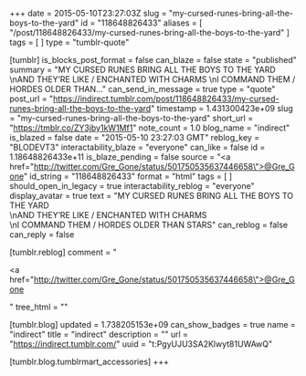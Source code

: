 +++
date = 2015-05-10T23:27:03Z
slug = "my-cursed-runes-bring-all-the-boys-to-the-yard"
id = "118648826433"
aliases = [ "/post/118648826433/my-cursed-runes-bring-all-the-boys-to-the-yard" ]
tags = [ ]
type = "tumblr-quote"

[tumblr]
is_blocks_post_format = false
can_blaze = false
state = "published"
summary = "MY CURSED RUNES BRING ALL THE BOYS TO THE YARD \nAND THEY’RE LIKE / ENCHANTED WITH CHARMS \nI COMMAND THEM / HORDES OLDER THAN..."
can_send_in_message = true
type = "quote"
post_url = "https://indirect.tumblr.com/post/118648826433/my-cursed-runes-bring-all-the-boys-to-the-yard"
timestamp = 1.431300423e+09
slug = "my-cursed-runes-bring-all-the-boys-to-the-yard"
short_url = "https://tmblr.co/ZY3jby1kW1Mf1"
note_count = 1.0
blog_name = "indirect"
is_blazed = false
date = "2015-05-10 23:27:03 GMT"
reblog_key = "BLODEVT3"
interactability_blaze = "everyone"
can_like = false
id = 1.18648826433e+11
is_blaze_pending = false
source = "<a href=\"http://twitter.com/Gre_Gone/status/501750535637446658\">@Gre_Gone</a>"
id_string = "118648826433"
format = "html"
tags = [ ]
should_open_in_legacy = true
interactability_reblog = "everyone"
display_avatar = true
text = "MY CURSED RUNES BRING ALL THE BOYS TO THE YARD<br/>\nAND THEY&rsquo;RE LIKE / ENCHANTED WITH CHARMS<br/>\nI COMMAND THEM / HORDES OLDER THAN STARS"
can_reblog = false
can_reply = false

[tumblr.reblog]
comment = "<p><a href=\"http://twitter.com/Gre_Gone/status/501750535637446658\">@Gre_Gone</a></p>"
tree_html = ""

[tumblr.blog]
updated = 1.738205153e+09
can_show_badges = true
name = "indirect"
title = "indirect"
description = ""
url = "https://indirect.tumblr.com/"
uuid = "t:PgyUJU3SA2Klwyt81UWAwQ"

[tumblr.blog.tumblrmart_accessories]
+++

